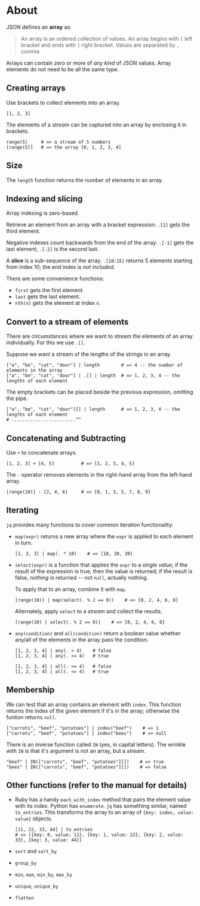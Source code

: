 # About

JSON defines an **array** as:

> An array is an ordered collection of values.
> An array begins with `[` left bracket and ends with `]` right bracket.
> Values are separated by `,` comma.

Arrays can contain zero or more of _any kind_ of JSON values.
Array elements do not need to be all the same type.

## Creating arrays

Use brackets to collect elements into an array.
```jq
[1, 2, 3]
```

The elements of a _stream_ can be captured into an array by enclosing it in brackets.
```jq
range(5)     # => a stream of 5 numbers
[range(5)]   # => the array [0, 1, 2, 3, 4]
```

## Size

The `length` function returns the number of elements in an array.

## Indexing and slicing

Array indexing is zero-based.

Retrieve an element from an array with a bracket expression:
`.[2]` gets the third element.

Negative indexes count backwards from the end of the array:
`.[-1]` gets the last element; `.[-2]` is the second last.

A **slice** is a sub-sequence of the array.
`.[10:15]` returns 5 elements starting from index 10; the end index is _not included_.

There are some convenience functions:

- `first` gets the first element.
- `last` gets the last element.
- `nth(n)` gets the element at index `n`.

## Convert to a stream of elements

There are circumstances where we want to stream the elements of an array individually.
For this we use `.[]`.

Suppose we want a stream of the lengths of the strings in an array.

```jq
["a", "be", "cat", "door"] | length        # => 4 -- the number of elements in the array
["a", "be", "cat", "door"] | .[] | length  # => 1, 2, 3, 4 -- the lengths of each element
```
The empty brackets can be placed beside the previous expression, omitting the pipe.
```jq
["a", "be", "cat", "door"][] | length      # => 1, 2, 3, 4 -- the lengths of each element
# ........................^^
```

## Concatenating and Subtracting

Use `+` to concatenate arrays.

```jq
[1, 2, 3] + [4, 5]          # => [1, 2, 3, 4, 5]
```

The `-` operator removes elements in the right-hand array from the left-hand array.

```jq
[range(10)] - [2, 4, 6]     # => [0, 1, 3, 5, 7, 8, 9]
```

## Iterating

`jq` provides many functions to cover common iteration functionality:

- `map(expr)` returns a new array where the `expr` is applied to each element in turn.

  ```jq
  [1, 2, 3] | map(. * 10)    # => [10, 20, 30]

- `select(expr)` is a function that applies the `expr` to a _single value_;
  if the result of the expression is true, then the value is returned;
  if the result is false, _nothing_ is returned -- not `null`, actually nothing.

  To apply that to an array, combine it with `map`.

  ```jq
  [range(10)] | map(select(. % 2 == 0))    # => [0, 2, 4, 6, 8]
  ```
  
  Alternately, apply `select` to a _stream_ and collect the results.

  ```jq
  [range(10) | select(. % 2 == 0)]    # => [0, 2, 4, 6, 8]
  ```

- `any(condition)` and `all(condition)` return a boolean value whether any/all of the elements in the array pass the condition.

  ```jq
  [1, 2, 3, 4] | any(. > 4)    # false
  [1, 2, 3, 4] | any(. >= 4)   # true

  [1, 2, 3, 4] | all(. >= 4)   # false
  [1, 2, 3, 4] | all(. <= 4)   # true
  ```

## Membership

We can test that an array contains an element with `index`.
This function returns the index of the given element if it's in the array;
otherwise the funtion returns `null`.

```jq
["carrots", "beef", "potatoes"] | index("beef")    # => 1
["carrots", "beef", "potatoes"] | index("bees")    # => null
```

There is an inverse function called `IN` (yes, in capital letters).
The wrinkle with `IN` is that it's argument is not an array, but a _stream_.

```jq
"beef" | IN(["carrots", "beef", "potatoes"][])    # => true
"bees" | IN(["carrots", "beef", "potatoes"][])    # => false
```

## Other functions (refer to the manual for details)

- Ruby has a handy `each_with_index` method that pairs the element value with its index.
  Python has `enumerate`.
  `jq` has something similar, named `to_entries`.
  This transforms the array to an array of `{key: index, value: value}` objects.

  ```jq
  [11, 22, 33, 44] | to_entries
  # => [{key: 0, value: 11}, {key: 1, value: 22}, {key: 2, value: 33}, {key: 3, value: 44}] 
  ```

- `sort` and `sort_by`
- `group_by`
- `min`, `max`, `min_by`, `max_by`
- `unique`, `unique_by`
- `flatten`
 
